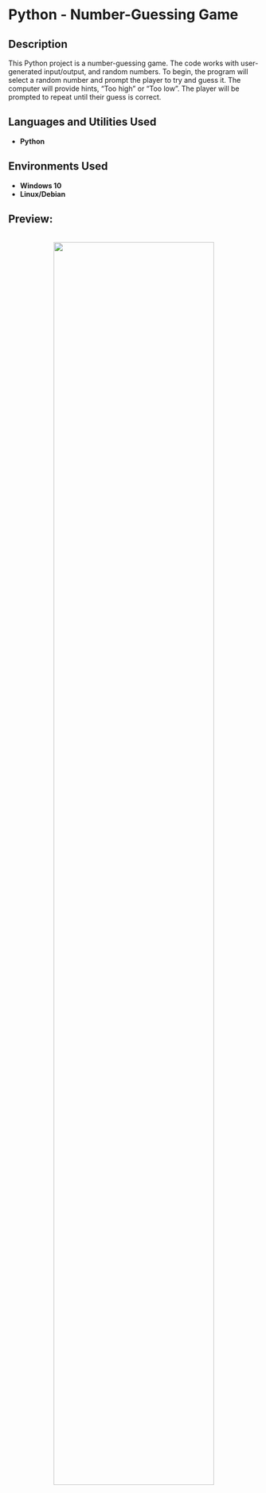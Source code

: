 <h1>Python - Number-Guessing Game</h1>

<h2>Description</h2>
This Python project is a number-guessing game. The code works with user-generated input/output, and random numbers. To begin, the program will select a random number and prompt the player to try and guess it. The computer will provide hints, “Too high” or “Too low”. The player will be prompted to repeat until their guess is correct.
<br />


<h2>Languages and Utilities Used</h2>

- <b>Python</b> 

<h2>Environments Used </h2>

- <b>Windows 10</b>
- <b>Linux/Debian</b>

<h2>Preview:</h2>

<p align="center">
<br/>
<img src="https://i.imgur.com/WD4YAyt.png" height="80%" width="80%" alt=""/>
<br />



</p>

<!--
 ```diff
- text in red
+ text in green
! text in orange
# text in gray
@@ text in purple (and bold)@@
```
--!>


